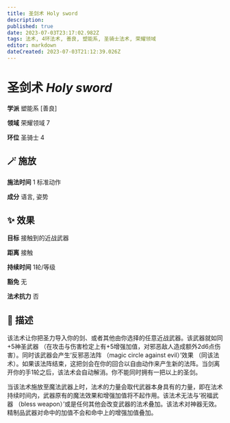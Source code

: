 ```yaml
---
title: 圣剑术 Holy sword
description: 
published: true
date: 2023-07-03T23:17:02.982Z
tags: 法术, 4环法术, 善良, 塑能系, 圣骑士法术, 荣耀领域
editor: markdown
dateCreated: 2023-07-03T21:12:39.026Z
---
```


# **圣剑术** *Holy sword*

**学派** 塑能系 \[善良\] 

**领域** 荣耀领域 7

**环位** 圣骑士 4

## 🪄 施放

**施法时间** 1 标准动作

**成分** 语言, 姿势

## ✨ 效果 

**目标** 接触到的近战武器 

**距离** 接触  

**持续时间** 1轮/等级 

**豁免** 无

**法术抗力** 否

## 📖 描述

该法术让你把圣力导入你的剑、或者其他由你选择的任意近战武器。该武器就如同+5神圣武器 （在攻击与伤害检定上有+5增强加值，对邪恶敌人造成额外2d6点伤害）。同时该武器会产生‘反邪恶法阵 （magic circle against evil）’效果 （同该法术）。如果该法阵结束，这把剑会在你的回合以自由动作来产生新的法阵。当剑离开你的手1轮之后，该法术会自动解消。你不能同时拥有一把以上的圣剑。

当该法术施放至魔法武器上时，法术的力量会取代武器本身具有的力量，即在法术持续时间内，武器原有的魔法效果和增强加值将不起作用。该法术无法与‘祝福武器 （bless weapon）’或是任何其他会改变武器的法术叠加。该法术对神器无效。精制品武器对命中的加值不会和命中上的增强加值叠加。
    